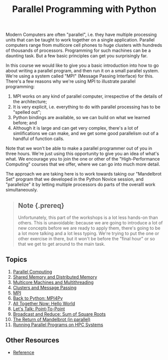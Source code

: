 ﻿---
layout: page
title: Parallel Programming with Python
---

Modern Computers are often "parallel", i.e. they have multiple processing units that can be taught to work together on a single application. Parallel computers range from multicore cell phones to huge clusters with hundreds of thousands of processors. Programming for such machines can be a daunting task. But a few basic principles can get you surprisingly far.

In this course we would like to give you a basic introduction into how to go about writing a parallel program, and then run it on a small parallel system. We're using a system called "MPI" (Message Passing Interface) for this. There's a few reasons why we're using MPI to illustrate parallel programming:

1.  MPI works on any kind of parallel computer, irrespective of the details of the architecture;
2.  It is very explicit, i.e. everything to do with parallel processing has to be "spelled out";
3.  Python bindings are available, so we can build on what we learned before; and
4.  Although it is large and can get very complex, there's a lot of simlifications we can make, and we get some good parallelism out of a handful of function calls.

Note that we won't be able to make a parallel programmer out of you in three hours. We're just using this opportunity to give you an idea of what's what. We encourage you to join the one or other of the "High-Performance Computing" courses that we offer, where we can go into much more detail.

The approach we are taking here is to work towards taking our "Mandelbrot Set" program that we developed in the Python Novice session, and "parallelize" it by letting multiple processors do parts of the overalll work simultaneously.

> ## Note {.prereq}
>
> Unfortunately, this part of the workshops is a lot less hands-on than others. This is unavoidable: because we are going to introduce 
> a lot of new concepts before we are ready to apply them, there's going to be a lot more talking and a lot less typing. We're trying 
> to put the one or other exercise in there, but it won't be before the "final hour" or so that we get to get around to the main task.

## Topics

1.  [Parallel Computing](01-parallel.html)
2.  [Shared Memory and Distributed Memory](02-smdm.html)
3.  [Multicore Machines and Multithreading](03-multicore.html)
4.  [Clusters and Message Passing](04-clusters.html)
5.  [MPI](05-mpi.html)
6.  [Back to Python: MPI4Py](06-mpi4py.html)
7.  [All Together Now: Hello World](07-hello.html)
8.  [Let's Talk: Point-To-Point](08-p2p.html)
9.  [Broadcast and Reduce: Sum of Square Roots](09-rootsum.html)
10. [The Return of Mandelbrot (in parallel)](10-mandel.html)
11. [Running Parallel Programs on HPC Systems](11-hpc.html)


## Other Resources

*   [Reference](reference.html)
